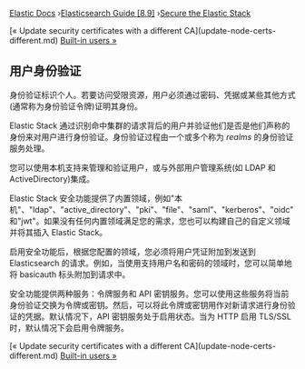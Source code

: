 

[Elastic Docs](/guide/) ›[Elasticsearch Guide [8.9]](index.md) ›[Secure the
Elastic Stack](secure-cluster.md)

[« Update security certificates with a different CA](update-node-certs-
different.md) [Built-in users »](built-in-users.md)

## 用户身份验证

身份验证标识个人。若要访问受限资源，用户必须通过密码、凭据或某些其他方式(通常称为身份验证令牌)证明其身份。

Elastic Stack 通过识别命中集群的请求背后的用户并验证他们是否是他们声称的身份来对用户进行身份验证。身份验证过程由一个或多个称为 _realms_ 的身份验证服务处理。

您可以使用本机支持来管理和验证用户，或与外部用户管理系统(如 LDAP 和 ActiveDirectory)集成。

Elastic Stack 安全功能提供了内置领域，例如"本机"、"ldap"、"active_directory"、"pki"、"file"、"saml"、"kerberos"、"oidc"和"jwt"。如果没有任何内置领域满足您的需求，您也可以构建自己的自定义领域并将其插入 Elastic Stack。

启用安全功能后，根据您配置的领域，您必须将用户凭证附加到发送到 Elasticsearch 的请求。例如，当使用支持用户名和密码的领域时，您可以简单地将 basicauth 标头附加到请求中。

安全功能提供两种服务：令牌服务和 API 密钥服务。您可以使用这些服务将当前身份验证交换为令牌或密钥。然后，可以将此令牌或密钥用作对新请求进行身份验证的凭据。默认情况下，API 密钥服务处于启用状态。当为 HTTP 启用 TLS/SSL 时，默认情况下会启用令牌服务。

[« Update security certificates with a different CA](update-node-certs-
different.md) [Built-in users »](built-in-users.md)
